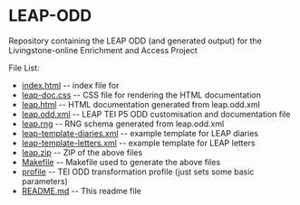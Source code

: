 LEAP-ODD
========

Repository containing the LEAP ODD (and generated output) for the Livingstone-online Enrichment and Access Project


File List:
* [index.html](index.html) -- index file for 
* [leap-doc.css](leap-doc.css) -- CSS file for rendering the HTML documentation
* [leap.html](leap.html) -- HTML documentation generated from leap.odd.xml
* [leap.odd.xml](leap.odd.xml) -- LEAP TEI P5 ODD customisation and documentation file
* [leap.rng](leap.rng) -- RNG schema generated from leap.odd.xml
* [leap-template-diaries.xml](leap-template-diaries.xml) -- example template for LEAP diaries
* [leap-template-letters.xml](leap-template-letters.xml) -- example template for LEAP letters
* [leap.zip](leap.zip) -- ZIP of the above files
* [Makefile](Makefile) -- Makefile used to generate the above files
* [profile](profile) -- TEI ODD transformation profile (just sets some basic parameters)
* [README.md](README.md) -- This readme file


